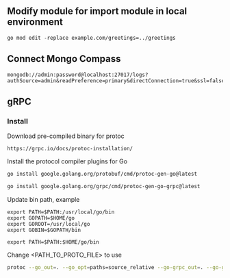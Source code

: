 ## Modify module for import module in local environment
````
go mod edit -replace example.com/greetings=../greetings
````

## Connect Mongo Compass

````
mongodb://admin:password@localhost:27017/logs?authSource=admin&readPreference=primary&directConnection=true&ssl=false
````

## gRPC

### Install
Download pre-compiled binary for protoc

````
https://grpc.io/docs/protoc-installation/
````

Install the protocol compiler plugins for Go
````sh
go install google.golang.org/protobuf/cmd/protoc-gen-go@latest

go install google.golang.org/grpc/cmd/protoc-gen-go-grpc@latest
````

Update bin path, example
````
export PATH=$PATH:/usr/local/go/bin
export GOPATH=$HOME/go
export GOROOT=/usr/local/go
export GOBIN=$GOPATH/bin

export PATH=$PATH:$HOME/go/bin
````
Change <PATH_TO_PROTO_FILE> to use
````sh
protoc --go_out=. --go_opt=paths=source_relative --go-grpc_out=. --go-grpc_opt=paths=source_relative <PATH_TO_PROTO_FILE>
````
